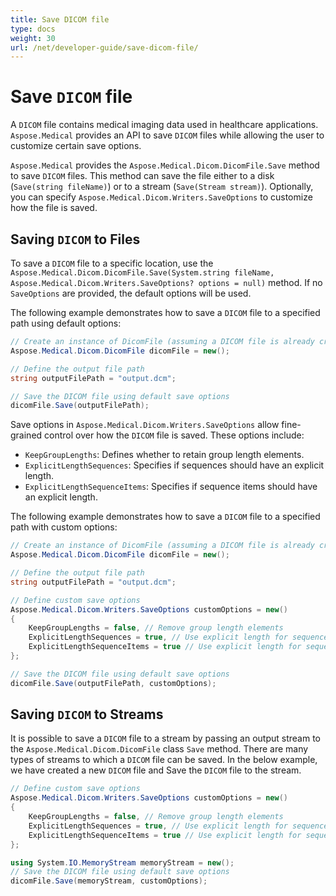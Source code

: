 ```yaml
---
title: Save DICOM file
type: docs
weight: 30
url: /net/developer-guide/save-dicom-file/
---
```



# Save `DICOM` file

A `DICOM` file contains medical imaging data used in healthcare applications. `Aspose.Medical` provides an API to save `DICOM` files while allowing the user to customize certain save options.

`Aspose.Medical` provides the `Aspose.Medical.Dicom.DicomFile.Save` method to save `DICOM` files. This method can save the file either to a disk (`Save(string fileName)`) or to a stream (`Save(Stream stream)`). Optionally, you can specify `Aspose.Medical.Dicom.Writers.SaveOptions` to customize how the file is saved.

## Saving `DICOM` to Files

To save a `DICOM` file to a specific location, use the `Aspose.Medical.Dicom.DicomFile.Save(System.string fileName, Aspose.Medical.Dicom.Writers.SaveOptions? options = null)` method. If no `SaveOptions` are provided, the default options will be used.

The following example demonstrates how to save a `DICOM` file to a specified path using default options:

```csharp
// Create an instance of DicomFile (assuming a DICOM file is already created or loaded)
Aspose.Medical.Dicom.DicomFile dicomFile = new();

// Define the output file path
string outputFilePath = "output.dcm";

// Save the DICOM file using default save options
dicomFile.Save(outputFilePath);
```

Save options in `Aspose.Medical.Dicom.Writers.SaveOptions` allow fine-grained control over how the `DICOM` file is saved. These options include:

* `KeepGroupLengths`: Defines whether to retain group length elements.
* `ExplicitLengthSequences`: Specifies if sequences should have an explicit length.
* `ExplicitLengthSequenceItems`: Specifies if sequence items should have an explicit length.

The following example demonstrates how to save a `DICOM` file to a specified path with custom options:

```csharp
// Create an instance of DicomFile (assuming a DICOM file is already created or loaded)
Aspose.Medical.Dicom.DicomFile dicomFile = new();

// Define the output file path
string outputFilePath = "output.dcm";

// Define custom save options
Aspose.Medical.Dicom.Writers.SaveOptions customOptions = new()
{
    KeepGroupLengths = false, // Remove group length elements
    ExplicitLengthSequences = true, // Use explicit length for sequences
    ExplicitLengthSequenceItems = true // Use explicit length for sequence items
};

// Save the DICOM file using default save options
dicomFile.Save(outputFilePath, customOptions);
```

## Saving `DICOM` to Streams

It is possible to save a `DICOM` file to a stream by passing an output stream to the `Aspose.Medical.Dicom.DicomFile` class `Save` method. There are many types of streams to which a `DICOM` file can be saved. In the below example, we have created a new `DICOM` file and Save the `DICOM` file to the stream.

```csharp
// Define custom save options
Aspose.Medical.Dicom.Writers.SaveOptions customOptions = new()
{
    KeepGroupLengths = false, // Remove group length elements
    ExplicitLengthSequences = true, // Use explicit length for sequences
    ExplicitLengthSequenceItems = true // Use explicit length for sequence items
};

using System.IO.MemoryStream memoryStream = new();
// Save the DICOM file using default save options
dicomFile.Save(memoryStream, customOptions);
```
